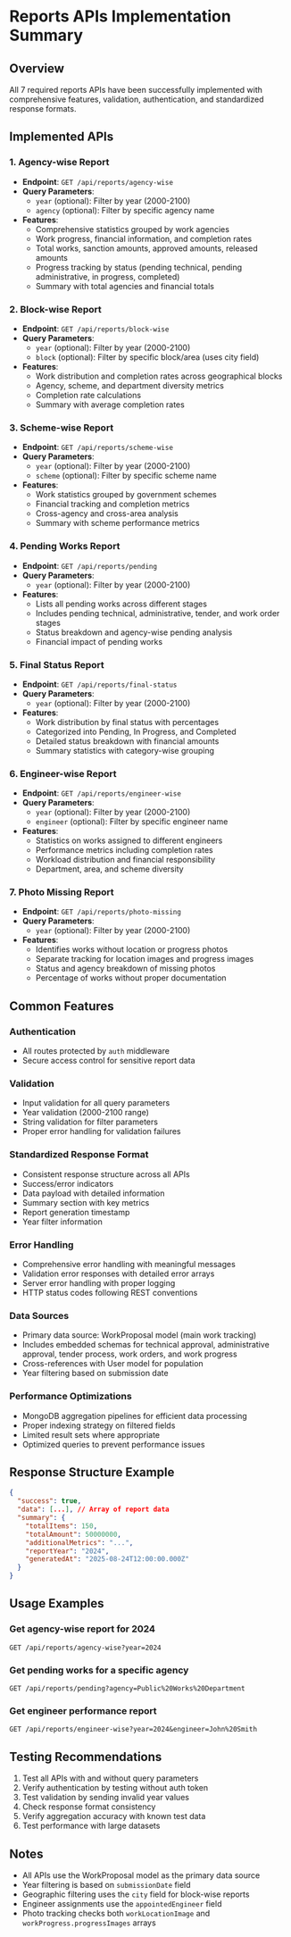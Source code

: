 # Reports APIs Implementation Summary

## Overview
All 7 required reports APIs have been successfully implemented with comprehensive features, validation, authentication, and standardized response formats.

## Implemented APIs

### 1. Agency-wise Report
- **Endpoint**: `GET /api/reports/agency-wise`
- **Query Parameters**: 
  - `year` (optional): Filter by year (2000-2100)
  - `agency` (optional): Filter by specific agency name
- **Features**:
  - Comprehensive statistics grouped by work agencies
  - Work progress, financial information, and completion rates
  - Total works, sanction amounts, approved amounts, released amounts
  - Progress tracking by status (pending technical, pending administrative, in progress, completed)
  - Summary with total agencies and financial totals

### 2. Block-wise Report
- **Endpoint**: `GET /api/reports/block-wise`
- **Query Parameters**:
  - `year` (optional): Filter by year (2000-2100)
  - `block` (optional): Filter by specific block/area (uses city field)
- **Features**:
  - Work distribution and completion rates across geographical blocks
  - Agency, scheme, and department diversity metrics
  - Completion rate calculations
  - Summary with average completion rates

### 3. Scheme-wise Report
- **Endpoint**: `GET /api/reports/scheme-wise`
- **Query Parameters**:
  - `year` (optional): Filter by year (2000-2100)
  - `scheme` (optional): Filter by specific scheme name
- **Features**:
  - Work statistics grouped by government schemes
  - Financial tracking and completion metrics
  - Cross-agency and cross-area analysis
  - Summary with scheme performance metrics

### 4. Pending Works Report
- **Endpoint**: `GET /api/reports/pending`
- **Query Parameters**:
  - `year` (optional): Filter by year (2000-2100)
- **Features**:
  - Lists all pending works across different stages
  - Includes pending technical, administrative, tender, and work order stages
  - Status breakdown and agency-wise pending analysis
  - Financial impact of pending works

### 5. Final Status Report
- **Endpoint**: `GET /api/reports/final-status`
- **Query Parameters**:
  - `year` (optional): Filter by year (2000-2100)
- **Features**:
  - Work distribution by final status with percentages
  - Categorized into Pending, In Progress, and Completed
  - Detailed status breakdown with financial amounts
  - Summary statistics with category-wise grouping

### 6. Engineer-wise Report
- **Endpoint**: `GET /api/reports/engineer-wise`
- **Query Parameters**:
  - `year` (optional): Filter by year (2000-2100)
  - `engineer` (optional): Filter by specific engineer name
- **Features**:
  - Statistics on works assigned to different engineers
  - Performance metrics including completion rates
  - Workload distribution and financial responsibility
  - Department, area, and scheme diversity

### 7. Photo Missing Report
- **Endpoint**: `GET /api/reports/photo-missing`
- **Query Parameters**:
  - `year` (optional): Filter by year (2000-2100)
- **Features**:
  - Identifies works without location or progress photos
  - Separate tracking for location images and progress images
  - Status and agency breakdown of missing photos
  - Percentage of works without proper documentation

## Common Features

### Authentication
- All routes protected by `auth` middleware
- Secure access control for sensitive report data

### Validation
- Input validation for all query parameters
- Year validation (2000-2100 range)
- String validation for filter parameters
- Proper error handling for validation failures

### Standardized Response Format
- Consistent response structure across all APIs
- Success/error indicators
- Data payload with detailed information
- Summary section with key metrics
- Report generation timestamp
- Year filter information

### Error Handling
- Comprehensive error handling with meaningful messages
- Validation error responses with detailed error arrays
- Server error handling with proper logging
- HTTP status codes following REST conventions

### Data Sources
- Primary data source: WorkProposal model (main work tracking)
- Includes embedded schemas for technical approval, administrative approval, tender process, work orders, and work progress
- Cross-references with User model for population
- Year filtering based on submission date

### Performance Optimizations
- MongoDB aggregation pipelines for efficient data processing
- Proper indexing strategy on filtered fields
- Limited result sets where appropriate
- Optimized queries to prevent performance issues

## Response Structure Example

```json
{
  "success": true,
  "data": [...], // Array of report data
  "summary": {
    "totalItems": 150,
    "totalAmount": 50000000,
    "additionalMetrics": "...",
    "reportYear": "2024",
    "generatedAt": "2025-08-24T12:00:00.000Z"
  }
}
```

## Usage Examples

### Get agency-wise report for 2024
```
GET /api/reports/agency-wise?year=2024
```

### Get pending works for a specific agency
```
GET /api/reports/pending?agency=Public%20Works%20Department
```

### Get engineer performance report
```
GET /api/reports/engineer-wise?year=2024&engineer=John%20Smith
```

## Testing Recommendations

1. Test all APIs with and without query parameters
2. Verify authentication by testing without auth token
3. Test validation by sending invalid year values
4. Check response format consistency
5. Verify aggregation accuracy with known test data
6. Test performance with large datasets

## Notes

- All APIs use the WorkProposal model as the primary data source
- Year filtering is based on `submissionDate` field
- Geographic filtering uses the `city` field for block-wise reports
- Engineer assignments use the `appointedEngineer` field
- Photo tracking checks both `workLocationImage` and `workProgress.progressImages` arrays
